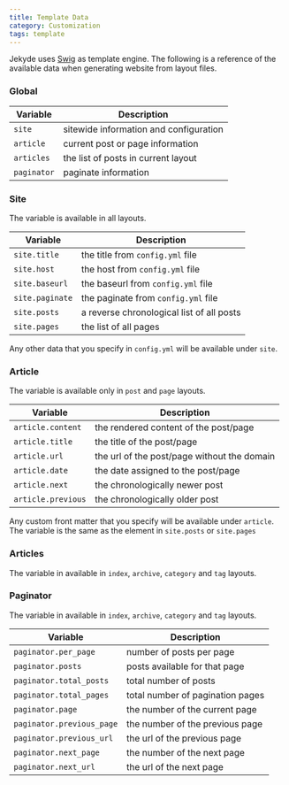 ```yaml
---
title: Template Data
category: Customization
tags: template
---
```


Jekyde uses [Swig](http://paularmstrong.github.io/swig/) as template engine. The following is a reference of the available data when generating website from layout files. 

### Global

| Variable | Description |
| -------- | ----------- |
| `site` | sitewide information and configuration |
| `article` | current post or page information |
| `articles` | the list of posts in current layout|
| `paginator`| paginate information |

### Site

The variable is available in all layouts.

| Variable | Description |
| -------- | ----------- |
| `site.title` | the title from `config.yml` file |
| `site.host` | the host from `config.yml` file |
| `site.baseurl` | the baseurl from `config.yml` file |
| `site.paginate` | the paginate from `config.yml` file |
| `site.posts` | a reverse chronological list of all posts |
| `site.pages` | the list of all pages |

Any other data that you specify in `config.yml` will be available under `site`.

### Article

The variable is available only in `post` and `page` layouts.

| Variable | Description |
| -------- | ----------- |
| `article.content` | the rendered content of the post/page |
| `article.title` | the title of the post/page |
| `article.url` | the url of the post/page without the domain |
| `article.date` | the date assigned to the post/page |
| `article.next`| the chronologically newer post |
| `article.previous` | the chronologically older post |

Any custom front matter that you specify will be available under `article`. The variable is the same as the element in `site.posts` or `site.pages`

### Articles

The variable in available in `index`, `archive`, `category` and `tag` layouts.

### Paginator

The variable in available in `index`, `archive`, `category` and `tag` layouts.

| Variable | Description |
| -------- | ----------- |
| `paginator.per_page` | number of posts per page |
| `paginator.posts` | posts available for that page |
| `paginator.total_posts` | total number of posts |
| `paginator.total_pages` | total number of pagination pages |
| `paginator.page` | the number of the current page |
| `paginator.previous_page` | the number of the previous page |
| `paginator.previous_url` | the url of the previous page |
| `paginator.next_page` | the number of the next page |
| `paginator.next_url` | the url of the next page |

